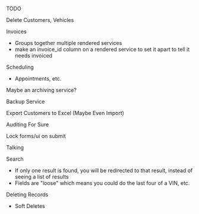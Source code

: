 TODO

Delete Customers, Vehicles

Invoices
- Groups together multiple rendered services
- make an invoice_id column on a rendered service to set it apart to tell it needs invoiced

Scheduling
- Appointments, etc.

Maybe an archiving service?

Backup Service

Export Customers to Excel (Maybe Even Import)

Auditing For Sure

Lock forms/ui on submit




Talking

Search
- If only one result is found, you will be redirected to that result, instead of seeing a list of results
- Fields are "loose" which means you could do the last four of a VIN, etc.



Deleting Records
- Soft Deletes
